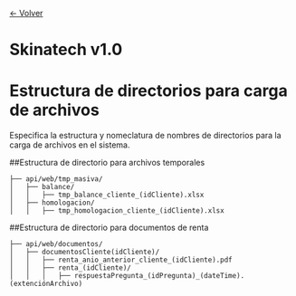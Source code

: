 [<- Volver](README.md)

# Skinatech v1.0

# Estructura de directorios para carga de archivos

Especifica la estructura y nomeclatura de nombres de directorios para la carga de archivos en el sistema.

##Estructura de directorio para archivos temporales
```
├── api/web/tmp_masiva/
│   ├── balance/
│   │   ├── tmp_balance_cliente_(idCliente).xlsx
│   ├── homologacion/
│   │   ├── tmp_homologacion_cliente_(idCliente).xlsx
```

##Estructura de directorio para documentos de renta
```
├── api/web/documentos/
│   ├── documentosCliente(idCliente)/
│   │   ├── renta_anio_anterior_cliente_(idCliente).pdf
│   │   ├── renta_(idCliente)/
│   │   │   ├── respuestaPregunta_(idPregunta)_(dateTime).(extenciónArchivo)
```
